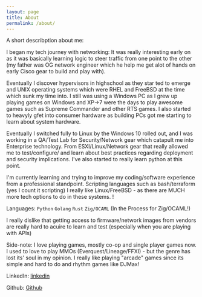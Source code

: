 ```yaml
---
layout: page
title: About
permalink: /about/
---
```


A short describption about me:


I began my tech journey with networking: It was really interesting early on as it was basically learning logic to steer traffic from one point to the other (my father was OG network engineer which he help me get alot of hands on early Cisco gear to build and play with).

Eventually I discover hypervisors in highschool as they star ted to emerge and UNIX operating systems which were RHEL and FreeBSD at the time which sunk my time into. I still was using a Windows PC as I grew up playing games on Windows and XP->7 were the days to play awesome games such as Supreme Commander and other RTS games. I also started to heavyly gfet into consumer hardware as building PCs got me starting to learn about system hardware.

Eventually I switched fully to Linux by the Windows 10 rolled out, and I was working in a QA/Test Lab for Security/Network gear which catapult me into Enterprise technology. From ESXI/Linux/Network gear that really allowed me to test/configure/ and learn about best practices regarding deployment and security implications. I've also started to really learn python at this point.


I'm currently learning and trying to improve my coding/software experience from a professional standpoint. Scripting languages such as bash/terraform (yes I count it scripting) I really like Linux/FreeBSD - as there are MUCH more tech options to do in these systems. !

Languages:
`Python`
`Golang`
`Rust`
`Zig/OCAML` (In the Process for Zig/OCAML!)

I really dislike that getting access to firmware/network images from vendors are really hard to acuire to learn and test (especially when you are playing with APIs)

Side-note: I love playing games, mostly co-op and single player games now. I used to love to play MMOs (Everquest/Lineage/FFXI) - but the genre has lost its' soul in my opinion. I really like playing "arcade" games since its simple and hard to do and rhythm games like DJMax! 

LinkedIn: [linkedin](https://www.linkedin.com/in/jmommers)

Github: [Github](https://github.com/untoldverse)